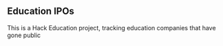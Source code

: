 ## Education IPOs

This is a Hack Education project, tracking education companies that have gone public
